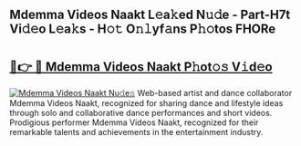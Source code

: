 ## Mdemma Videos Naakt L𝚎a𝚔ed N𝚞𝚍e - Part-H7t Vi𝚍𝚎o L𝚎a𝚔s - H𝚘𝚝 O𝚗𝚕yf𝚊ns P𝚑𝚘tos FHORe

# <h2><a href="http://kfadrc.oniu.top/?m=Mdemma+Videos+Naakt">🔗👉 🔴 Mdemma Videos Naakt P𝚑ot𝚘𝚜 V𝚒d𝚎o</a></h2>

[![Mdemma Videos Naakt Nu𝚍e𝚜](https://i.imgur.com/0qMVB7G.gif)](http://kfadrc.oniu.top/?m=Mdemma+Videos+Naakt)
Web-based artist and dance collaborator Mdemma Videos Naakt, recognized for sharing dance and lifestyle ideas through solo and collaborative dance performances and short videos. Prodigious performer Mdemma Videos Naakt, recognized for their remarkable talents and achievements in the entertainment industry.  
